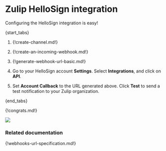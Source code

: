 # Zulip HelloSign integration

Configuring the HelloSign integration is easy!

{start_tabs}

1. {!create-channel.md!}

1. {!create-an-incoming-webhook.md!}

1. {!generate-webhook-url-basic.md!}

1. Go to your HelloSign account **Settings**. Select **Integrations**,
   and click on **API**.

1. Set **Account Callback** to the URL generated above. Click **Test**
   to send a test notification to your Zulip organization.

{end_tabs}

{!congrats.md!}

![](/static/images/integrations/hellosign/001.png)

### Related documentation

{!webhooks-url-specification.md!}
